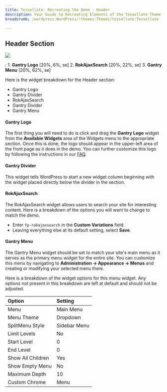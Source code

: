 ```yaml
---
title: Tessellate: Recreating the Demo - Header
description: Your Guide to Recreating Elements of the Tessellate Theme for WordPress
breadcrumb: /wordpress:WordPress/!themes:Themes/tessellate:Tessellate

---
```


Header Section
-----

![][demo]

:   1. **Gantry Logo** [20%, 6%, se]
    2. **RokAjaxSearch** [20%, 22%, se]
    3. **Gantry Menu** [20%, 62%, se]

Here is the widget breakdown for the Header section:

* Gantry Logo
* Gantry Divider
* RokAjaxSearch
* Gantry Divider
* Gantry Menu

#### Gantry Logo

The first thing you will need to do is click and drag the **Gantry Logo** widget from the **Available Widgets** area of the Widgets menu to the appropriate section. Once this is done, the logo should appear in the upper-left area of the front page as it does in the demo. You can further customize this logo by following the instructions in our [FAQ][faq].

#### Gantry Divider

This widget tells WordPress to start a new widget column beginning with the widget placed directly below the divider in the section.

#### RokAjaxSearch

The RokAjaxSearch widget allows users to search your site for interesting content. Here is a breakdown of the options you will want to change to match the demo.

* Enter `fp-rokajaxsearch` in the **Custom Variations** field.
* Leaving everything else at its default setting, select **Save**.

#### Gantry Menu

The Gantry Menu widget should be set to match your site's main menu as it serves as the primary menu widget for the entire site. You can customize this menu by navigating to **Administration -> Appearance -> Menus** and creating or modifying your selected menu there.

Here is a breakdown of the widget options for this menu widget. Any options not present in this breakdown are left at default and should not be adjusted.

| Option            | Setting      |  
| :---------------- | :----------- |  
| Menu              | Main Menu    |  
| Menu Theme        | Dropdown     |  
| SplitMenu Style   | Sidebar Menu |  
| Limit Levels      | No           |  
| Start Level       | 0            |  
| End Level         | 0            |  
| Show All Children | Yes          |  
| Show Empty Menu   | No           |  
| Maximum Depth     | 10           |  
| Custom Chrome     | Menu         |  


[demo]: assets/demo_1.jpeg
[faq]: faq.md
